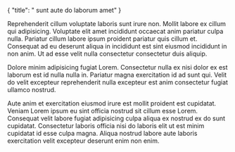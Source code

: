{
  "title": " sunt aute do laborum amet"
}

Reprehenderit cillum voluptate laboris sunt irure non. Mollit labore ex cillum qui adipisicing. Voluptate elit amet incididunt occaecat anim pariatur culpa nulla. Pariatur cillum labore ipsum proident pariatur quis cillum et. Consequat ad eu deserunt aliqua in incididunt est sint eiusmod incididunt in non anim. Ut ad esse velit nulla consectetur consectetur duis aliquip.

Dolore minim adipisicing fugiat Lorem. Consectetur nulla ex nisi dolor ex est laborum est id nulla nulla in. Pariatur magna exercitation id ad sunt qui. Velit do velit excepteur reprehenderit nulla excepteur est anim consectetur fugiat ullamco nostrud.

Aute anim et exercitation eiusmod irure est mollit proident est cupidatat. Veniam Lorem ipsum eu sint officia nostrud sit cillum esse Lorem. Consequat velit labore fugiat adipisicing culpa aliqua ex nostrud ex do sunt cupidatat. Consectetur laboris officia nisi do laboris elit ut est minim cupidatat id esse culpa magna. Aliqua nostrud labore aute laboris exercitation velit excepteur deserunt enim non enim.